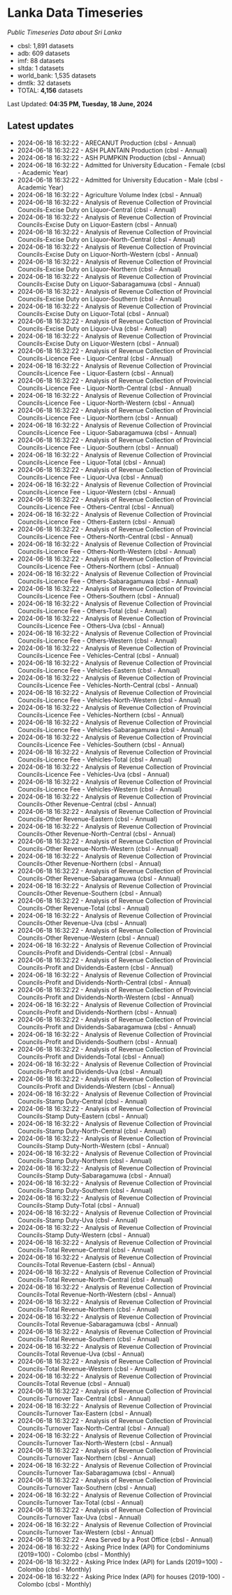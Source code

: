 # Lanka Data Timeseries
*Public Timeseries Data about Sri Lanka*

* cbsl: 1,891 datasets
* adb: 609 datasets
* imf: 88 datasets
* sltda: 1 datasets
* world_bank: 1,535 datasets
* dmtlk: 32 datasets
* TOTAL: **4,156** datasets

Last Updated: **04:35 PM, Tuesday, 18 June, 2024**

## Latest updates

* 2024-06-18 16:32:22 - ARECANUT Production (cbsl - Annual)
* 2024-06-18 16:32:22 - ASH PLANTAIN Production (cbsl - Annual)
* 2024-06-18 16:32:22 - ASH PUMPKIN Production (cbsl - Annual)
* 2024-06-18 16:32:22 - Admitted for University Education - Female (cbsl - Academic Year)
* 2024-06-18 16:32:22 - Admitted for University Education - Male (cbsl - Academic Year)
* 2024-06-18 16:32:22 - Agriculture Volume Index (cbsl - Annual)
* 2024-06-18 16:32:22 - Analysis of Revenue Collection of Provincial Councils-Excise Duty on Liquor-Central (cbsl - Annual)
* 2024-06-18 16:32:22 - Analysis of Revenue Collection of Provincial Councils-Excise Duty on Liquor-Eastern (cbsl - Annual)
* 2024-06-18 16:32:22 - Analysis of Revenue Collection of Provincial Councils-Excise Duty on Liquor-North-Central (cbsl - Annual)
* 2024-06-18 16:32:22 - Analysis of Revenue Collection of Provincial Councils-Excise Duty on Liquor-North-Western (cbsl - Annual)
* 2024-06-18 16:32:22 - Analysis of Revenue Collection of Provincial Councils-Excise Duty on Liquor-Northern (cbsl - Annual)
* 2024-06-18 16:32:22 - Analysis of Revenue Collection of Provincial Councils-Excise Duty on Liquor-Sabaragamuwa (cbsl - Annual)
* 2024-06-18 16:32:22 - Analysis of Revenue Collection of Provincial Councils-Excise Duty on Liquor-Southern (cbsl - Annual)
* 2024-06-18 16:32:22 - Analysis of Revenue Collection of Provincial Councils-Excise Duty on Liquor-Total (cbsl - Annual)
* 2024-06-18 16:32:22 - Analysis of Revenue Collection of Provincial Councils-Excise Duty on Liquor-Uva (cbsl - Annual)
* 2024-06-18 16:32:22 - Analysis of Revenue Collection of Provincial Councils-Excise Duty on Liquor-Western (cbsl - Annual)
* 2024-06-18 16:32:22 - Analysis of Revenue Collection of Provincial Councils-Licence Fee - Liquor-Central (cbsl - Annual)
* 2024-06-18 16:32:22 - Analysis of Revenue Collection of Provincial Councils-Licence Fee - Liquor-Eastern (cbsl - Annual)
* 2024-06-18 16:32:22 - Analysis of Revenue Collection of Provincial Councils-Licence Fee - Liquor-North-Central (cbsl - Annual)
* 2024-06-18 16:32:22 - Analysis of Revenue Collection of Provincial Councils-Licence Fee - Liquor-North-Western (cbsl - Annual)
* 2024-06-18 16:32:22 - Analysis of Revenue Collection of Provincial Councils-Licence Fee - Liquor-Northern (cbsl - Annual)
* 2024-06-18 16:32:22 - Analysis of Revenue Collection of Provincial Councils-Licence Fee - Liquor-Sabaragamuwa (cbsl - Annual)
* 2024-06-18 16:32:22 - Analysis of Revenue Collection of Provincial Councils-Licence Fee - Liquor-Southern (cbsl - Annual)
* 2024-06-18 16:32:22 - Analysis of Revenue Collection of Provincial Councils-Licence Fee - Liquor-Total (cbsl - Annual)
* 2024-06-18 16:32:22 - Analysis of Revenue Collection of Provincial Councils-Licence Fee - Liquor-Uva (cbsl - Annual)
* 2024-06-18 16:32:22 - Analysis of Revenue Collection of Provincial Councils-Licence Fee - Liquor-Western (cbsl - Annual)
* 2024-06-18 16:32:22 - Analysis of Revenue Collection of Provincial Councils-Licence Fee - Others-Central (cbsl - Annual)
* 2024-06-18 16:32:22 - Analysis of Revenue Collection of Provincial Councils-Licence Fee - Others-Eastern (cbsl - Annual)
* 2024-06-18 16:32:22 - Analysis of Revenue Collection of Provincial Councils-Licence Fee - Others-North-Central (cbsl - Annual)
* 2024-06-18 16:32:22 - Analysis of Revenue Collection of Provincial Councils-Licence Fee - Others-North-Western (cbsl - Annual)
* 2024-06-18 16:32:22 - Analysis of Revenue Collection of Provincial Councils-Licence Fee - Others-Northern (cbsl - Annual)
* 2024-06-18 16:32:22 - Analysis of Revenue Collection of Provincial Councils-Licence Fee - Others-Sabaragamuwa (cbsl - Annual)
* 2024-06-18 16:32:22 - Analysis of Revenue Collection of Provincial Councils-Licence Fee - Others-Southern (cbsl - Annual)
* 2024-06-18 16:32:22 - Analysis of Revenue Collection of Provincial Councils-Licence Fee - Others-Total (cbsl - Annual)
* 2024-06-18 16:32:22 - Analysis of Revenue Collection of Provincial Councils-Licence Fee - Others-Uva (cbsl - Annual)
* 2024-06-18 16:32:22 - Analysis of Revenue Collection of Provincial Councils-Licence Fee - Others-Western (cbsl - Annual)
* 2024-06-18 16:32:22 - Analysis of Revenue Collection of Provincial Councils-Licence Fee - Vehicles-Central (cbsl - Annual)
* 2024-06-18 16:32:22 - Analysis of Revenue Collection of Provincial Councils-Licence Fee - Vehicles-Eastern (cbsl - Annual)
* 2024-06-18 16:32:22 - Analysis of Revenue Collection of Provincial Councils-Licence Fee - Vehicles-North-Central (cbsl - Annual)
* 2024-06-18 16:32:22 - Analysis of Revenue Collection of Provincial Councils-Licence Fee - Vehicles-North-Western (cbsl - Annual)
* 2024-06-18 16:32:22 - Analysis of Revenue Collection of Provincial Councils-Licence Fee - Vehicles-Northern (cbsl - Annual)
* 2024-06-18 16:32:22 - Analysis of Revenue Collection of Provincial Councils-Licence Fee - Vehicles-Sabaragamuwa (cbsl - Annual)
* 2024-06-18 16:32:22 - Analysis of Revenue Collection of Provincial Councils-Licence Fee - Vehicles-Southern (cbsl - Annual)
* 2024-06-18 16:32:22 - Analysis of Revenue Collection of Provincial Councils-Licence Fee - Vehicles-Total (cbsl - Annual)
* 2024-06-18 16:32:22 - Analysis of Revenue Collection of Provincial Councils-Licence Fee - Vehicles-Uva (cbsl - Annual)
* 2024-06-18 16:32:22 - Analysis of Revenue Collection of Provincial Councils-Licence Fee - Vehicles-Western (cbsl - Annual)
* 2024-06-18 16:32:22 - Analysis of Revenue Collection of Provincial Councils-Other Revenue-Central (cbsl - Annual)
* 2024-06-18 16:32:22 - Analysis of Revenue Collection of Provincial Councils-Other Revenue-Eastern (cbsl - Annual)
* 2024-06-18 16:32:22 - Analysis of Revenue Collection of Provincial Councils-Other Revenue-North-Central (cbsl - Annual)
* 2024-06-18 16:32:22 - Analysis of Revenue Collection of Provincial Councils-Other Revenue-North-Western (cbsl - Annual)
* 2024-06-18 16:32:22 - Analysis of Revenue Collection of Provincial Councils-Other Revenue-Northern (cbsl - Annual)
* 2024-06-18 16:32:22 - Analysis of Revenue Collection of Provincial Councils-Other Revenue-Sabaragamuwa (cbsl - Annual)
* 2024-06-18 16:32:22 - Analysis of Revenue Collection of Provincial Councils-Other Revenue-Southern (cbsl - Annual)
* 2024-06-18 16:32:22 - Analysis of Revenue Collection of Provincial Councils-Other Revenue-Total (cbsl - Annual)
* 2024-06-18 16:32:22 - Analysis of Revenue Collection of Provincial Councils-Other Revenue-Uva (cbsl - Annual)
* 2024-06-18 16:32:22 - Analysis of Revenue Collection of Provincial Councils-Other Revenue-Western (cbsl - Annual)
* 2024-06-18 16:32:22 - Analysis of Revenue Collection of Provincial Councils-Profit and Dividends-Central (cbsl - Annual)
* 2024-06-18 16:32:22 - Analysis of Revenue Collection of Provincial Councils-Profit and Dividends-Eastern (cbsl - Annual)
* 2024-06-18 16:32:22 - Analysis of Revenue Collection of Provincial Councils-Profit and Dividends-North-Central (cbsl - Annual)
* 2024-06-18 16:32:22 - Analysis of Revenue Collection of Provincial Councils-Profit and Dividends-North-Western (cbsl - Annual)
* 2024-06-18 16:32:22 - Analysis of Revenue Collection of Provincial Councils-Profit and Dividends-Northern (cbsl - Annual)
* 2024-06-18 16:32:22 - Analysis of Revenue Collection of Provincial Councils-Profit and Dividends-Sabaragamuwa (cbsl - Annual)
* 2024-06-18 16:32:22 - Analysis of Revenue Collection of Provincial Councils-Profit and Dividends-Southern (cbsl - Annual)
* 2024-06-18 16:32:22 - Analysis of Revenue Collection of Provincial Councils-Profit and Dividends-Total (cbsl - Annual)
* 2024-06-18 16:32:22 - Analysis of Revenue Collection of Provincial Councils-Profit and Dividends-Uva (cbsl - Annual)
* 2024-06-18 16:32:22 - Analysis of Revenue Collection of Provincial Councils-Profit and Dividends-Western (cbsl - Annual)
* 2024-06-18 16:32:22 - Analysis of Revenue Collection of Provincial Councils-Stamp Duty-Central (cbsl - Annual)
* 2024-06-18 16:32:22 - Analysis of Revenue Collection of Provincial Councils-Stamp Duty-Eastern (cbsl - Annual)
* 2024-06-18 16:32:22 - Analysis of Revenue Collection of Provincial Councils-Stamp Duty-North-Central (cbsl - Annual)
* 2024-06-18 16:32:22 - Analysis of Revenue Collection of Provincial Councils-Stamp Duty-North-Western (cbsl - Annual)
* 2024-06-18 16:32:22 - Analysis of Revenue Collection of Provincial Councils-Stamp Duty-Northern (cbsl - Annual)
* 2024-06-18 16:32:22 - Analysis of Revenue Collection of Provincial Councils-Stamp Duty-Sabaragamuwa (cbsl - Annual)
* 2024-06-18 16:32:22 - Analysis of Revenue Collection of Provincial Councils-Stamp Duty-Southern (cbsl - Annual)
* 2024-06-18 16:32:22 - Analysis of Revenue Collection of Provincial Councils-Stamp Duty-Total (cbsl - Annual)
* 2024-06-18 16:32:22 - Analysis of Revenue Collection of Provincial Councils-Stamp Duty-Uva (cbsl - Annual)
* 2024-06-18 16:32:22 - Analysis of Revenue Collection of Provincial Councils-Stamp Duty-Western (cbsl - Annual)
* 2024-06-18 16:32:22 - Analysis of Revenue Collection of Provincial Councils-Total Revenue-Central (cbsl - Annual)
* 2024-06-18 16:32:22 - Analysis of Revenue Collection of Provincial Councils-Total Revenue-Eastern (cbsl - Annual)
* 2024-06-18 16:32:22 - Analysis of Revenue Collection of Provincial Councils-Total Revenue-North-Central (cbsl - Annual)
* 2024-06-18 16:32:22 - Analysis of Revenue Collection of Provincial Councils-Total Revenue-North-Western (cbsl - Annual)
* 2024-06-18 16:32:22 - Analysis of Revenue Collection of Provincial Councils-Total Revenue-Northern (cbsl - Annual)
* 2024-06-18 16:32:22 - Analysis of Revenue Collection of Provincial Councils-Total Revenue-Sabaragamuwa (cbsl - Annual)
* 2024-06-18 16:32:22 - Analysis of Revenue Collection of Provincial Councils-Total Revenue-Southern (cbsl - Annual)
* 2024-06-18 16:32:22 - Analysis of Revenue Collection of Provincial Councils-Total Revenue-Uva (cbsl - Annual)
* 2024-06-18 16:32:22 - Analysis of Revenue Collection of Provincial Councils-Total Revenue-Western (cbsl - Annual)
* 2024-06-18 16:32:22 - Analysis of Revenue Collection of Provincial Councils-Total Revenue (cbsl - Annual)
* 2024-06-18 16:32:22 - Analysis of Revenue Collection of Provincial Councils-Turnover Tax-Central (cbsl - Annual)
* 2024-06-18 16:32:22 - Analysis of Revenue Collection of Provincial Councils-Turnover Tax-Eastern (cbsl - Annual)
* 2024-06-18 16:32:22 - Analysis of Revenue Collection of Provincial Councils-Turnover Tax-North-Central (cbsl - Annual)
* 2024-06-18 16:32:22 - Analysis of Revenue Collection of Provincial Councils-Turnover Tax-North-Western (cbsl - Annual)
* 2024-06-18 16:32:22 - Analysis of Revenue Collection of Provincial Councils-Turnover Tax-Northern (cbsl - Annual)
* 2024-06-18 16:32:22 - Analysis of Revenue Collection of Provincial Councils-Turnover Tax-Sabaragamuwa (cbsl - Annual)
* 2024-06-18 16:32:22 - Analysis of Revenue Collection of Provincial Councils-Turnover Tax-Southern (cbsl - Annual)
* 2024-06-18 16:32:22 - Analysis of Revenue Collection of Provincial Councils-Turnover Tax-Total (cbsl - Annual)
* 2024-06-18 16:32:22 - Analysis of Revenue Collection of Provincial Councils-Turnover Tax-Uva (cbsl - Annual)
* 2024-06-18 16:32:22 - Analysis of Revenue Collection of Provincial Councils-Turnover Tax-Western (cbsl - Annual)
* 2024-06-18 16:32:22 - Area Served by a Post Office (cbsl - Annual)
* 2024-06-18 16:32:22 - Asking Price Index (API) for Condominiums (2019=100) - Colombo (cbsl - Monthly)
* 2024-06-18 16:32:22 - Asking Price Index (API) for Lands (2019=100) - Colombo (cbsl - Monthly)
* 2024-06-18 16:32:22 - Asking Price Index (API) for houses (2019-100) - Colombo (cbsl - Monthly)